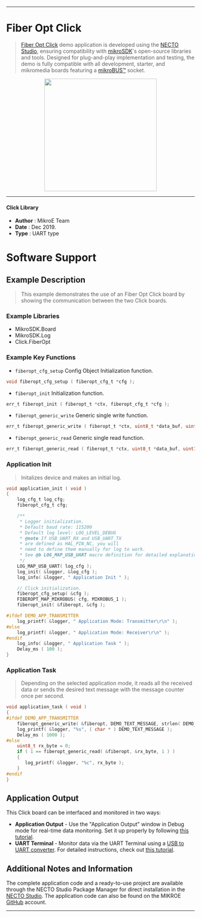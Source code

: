 
---
# Fiber Opt Click

> [Fiber Opt Click](https://www.mikroe.com/?pid_product=MIKROE-1940) demo application is developed using
the [NECTO Studio](https://www.mikroe.com/necto), ensuring compatibility with [mikroSDK](https://www.mikroe.com/mikrosdk)'s
open-source libraries and tools. Designed for plug-and-play implementation and testing, the demo is fully compatible with
all development, starter, and mikromedia boards featuring a [mikroBUS&trade;](https://www.mikroe.com/mikrobus) socket.

<p align="center">
  <img src="https://www.mikroe.com/?pid_product=MIKROE-1940&image=1" height=300px>
</p>

---

#### Click Library

- **Author**        : MikroE Team
- **Date**          : Dec 2019.
- **Type**          : UART type

# Software Support

## Example Description

> This example demonstrates the use of an Fiber Opt Click board by showing the communication between the two Click boards.

### Example Libraries

- MikroSDK.Board
- MikroSDK.Log
- Click.FiberOpt

### Example Key Functions

- `fiberopt_cfg_setup` Config Object Initialization function.
```c
void fiberopt_cfg_setup ( fiberopt_cfg_t *cfg ); 
```

- `fiberopt_init` Initialization function.
```c
err_t fiberopt_init ( fiberopt_t *ctx, fiberopt_cfg_t *cfg );
```

- `fiberopt_generic_write` Generic single write function.
```c
err_t fiberopt_generic_write ( fiberopt_t *ctx, uint8_t *data_buf, uint16_t len );
```

- `fiberopt_generic_read` Generic single read function.
```c
err_t fiberopt_generic_read ( fiberopt_t *ctx, uint8_t *data_buf, uint16_t len );
```

### Application Init

> Initalizes device and makes an initial log.

```c
void application_init ( void )
{
    log_cfg_t log_cfg;
    fiberopt_cfg_t cfg;

    /** 
     * Logger initialization.
     * Default baud rate: 115200
     * Default log level: LOG_LEVEL_DEBUG
     * @note If USB_UART_RX and USB_UART_TX 
     * are defined as HAL_PIN_NC, you will 
     * need to define them manually for log to work. 
     * See @b LOG_MAP_USB_UART macro definition for detailed explanation.
     */
    LOG_MAP_USB_UART( log_cfg );
    log_init( &logger, &log_cfg );
    log_info( &logger, " Application Init " );

    // Click initialization.
    fiberopt_cfg_setup( &cfg );
    FIBEROPT_MAP_MIKROBUS( cfg, MIKROBUS_1 );
    fiberopt_init( &fiberopt, &cfg );

#ifdef DEMO_APP_TRANSMITTER
    log_printf( &logger, " Application Mode: Transmitter\r\n" );
#else
    log_printf( &logger, " Application Mode: Receiver\r\n" );
#endif
    log_info( &logger, " Application Task " );
    Delay_ms ( 100 );
}
```

### Application Task

> Depending on the selected application mode, it reads all the received data or 
sends the desired text message with the message counter once per second.

```c
void application_task ( void )
{
#ifdef DEMO_APP_TRANSMITTER
    fiberopt_generic_write( &fiberopt, DEMO_TEXT_MESSAGE, strlen( DEMO_TEXT_MESSAGE ) );
    log_printf( &logger, "%s", ( char * ) DEMO_TEXT_MESSAGE );
    Delay_ms ( 1000 ); 
#else
    uint8_t rx_byte = 0;
    if ( 1 == fiberopt_generic_read( &fiberopt, &rx_byte, 1 ) )
    {
       log_printf( &logger, "%c", rx_byte );
    }
#endif
}
```

## Application Output

This Click board can be interfaced and monitored in two ways:
- **Application Output** - Use the "Application Output" window in Debug mode for real-time data monitoring.
Set it up properly by following [this tutorial](https://www.youtube.com/watch?v=ta5yyk1Woy4).
- **UART Terminal** - Monitor data via the UART Terminal using
a [USB to UART converter](https://www.mikroe.com/click/interface/usb?interface*=uart,uart). For detailed instructions,
check out [this tutorial](https://help.mikroe.com/necto/v2/Getting%20Started/Tools/UARTTerminalTool).

## Additional Notes and Information

The complete application code and a ready-to-use project are available through the NECTO Studio Package Manager for 
direct installation in the [NECTO Studio](https://www.mikroe.com/necto). The application code can also be found on
the MIKROE [GitHub](https://github.com/MikroElektronika/mikrosdk_click_v2) account.

---
